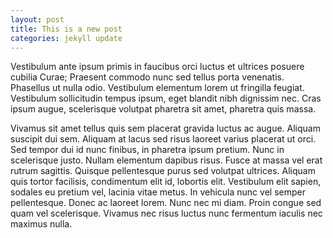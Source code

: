 ```yaml
---
layout: post
title: This is a new post
categories: jekyll update
---
```


Vestibulum ante ipsum primis in faucibus orci luctus et ultrices posuere cubilia Curae; Praesent commodo nunc sed tellus porta venenatis. Phasellus ut nulla odio. Vestibulum elementum lorem ut fringilla feugiat. Vestibulum sollicitudin tempus ipsum, eget blandit nibh dignissim nec. Cras ipsum augue, scelerisque volutpat pharetra sit amet, pharetra quis massa.

Vivamus sit amet tellus quis sem placerat gravida luctus ac augue. Aliquam suscipit dui sem. Aliquam at lacus sed risus laoreet varius placerat ut orci. Sed tempor dui id nunc finibus, in pharetra ipsum pretium. Nunc in scelerisque justo. Nullam elementum dapibus risus. Fusce at massa vel erat rutrum sagittis. Quisque pellentesque purus sed volutpat ultrices. Aliquam quis tortor facilisis, condimentum elit id, lobortis elit. Vestibulum elit sapien, sodales eu pretium vel, lacinia vitae metus. In vehicula nunc vel semper pellentesque. Donec ac laoreet lorem. Nunc nec mi diam. Proin congue sed quam vel scelerisque. Vivamus nec risus luctus nunc fermentum iaculis nec maximus nulla.
